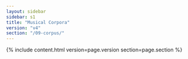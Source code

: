 ```yaml
---
layout: sidebar
sidebar: s1
title: "Musical Corpora"
version: "v4"
section: "/09-corpus/"
---
```

{% include content.html version=page.version section=page.section %}